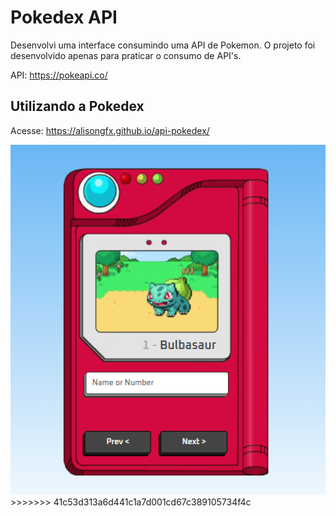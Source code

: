 
# Pokedex API 

Desenvolvi uma interface consumindo uma API de Pokemon.
O projeto foi desenvolvido apenas para praticar o consumo de API's.

API: https://pokeapi.co/


## Utilizando a Pokedex
Acesse: https://alisongfx.github.io/api-pokedex/

<img src="/assets/images/pokedexfinal.png">
>>>>>>> 41c53d313a6d441c1a7d001cd67c389105734f4c
